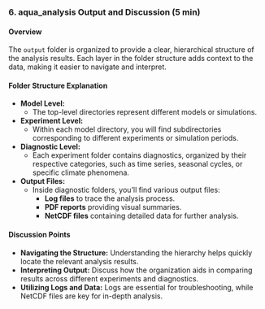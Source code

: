 ### 6. aqua_analysis Output and Discussion (5 min)

#### Overview
The `output` folder is organized to provide a clear, hierarchical structure of the analysis results. Each layer in the folder structure adds context to the data, making it easier to navigate and interpret.

#### Folder Structure Explanation

- **Model Level:**
  - The top-level directories represent different models or simulations.
- **Experiment Level:**
  - Within each model directory, you will find subdirectories corresponding to different experiments or simulation periods.
- **Diagnostic Level:**
  - Each experiment folder contains diagnostics, organized by their respective categories, such as time series, seasonal cycles, or specific climate phenomena.
- **Output Files:**
  - Inside diagnostic folders, you’ll find various output files:
    - **Log files** to trace the analysis process.
    - **PDF reports** providing visual summaries.
    - **NetCDF files** containing detailed data for further analysis.

#### Discussion Points
- **Navigating the Structure:** Understanding the hierarchy helps quickly locate the relevant analysis results.
- **Interpreting Output:** Discuss how the organization aids in comparing results across different experiments and diagnostics.
- **Utilizing Logs and Data:** Logs are essential for troubleshooting, while NetCDF files are key for in-depth analysis.

